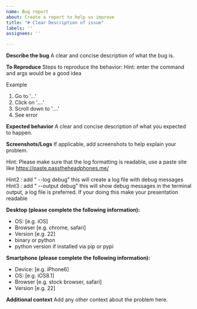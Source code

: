 ```yaml
---
name: Bug report
about: Create a report to help us improve
title: "# Clear Description of issue"
labels: ''
assignees: ''

---
```


**Describe the bug**
A clear and concise description of what the bug is.

**To Reproduce**
Steps to reproduce the behavior:
Hint: enter the command and args would be a good idea

Example
1. Go to '...'
2. Click on '....'
3. Scroll down to '....'
4. See error

**Expected behavior**
A clear and concise description of what you expected to happen.

**Screenshots/Logs**
If applicable, add screenshots to help explain your problem.

Hint: Please make sure that the log formatting is readable, use a paste site 
like https://paste.passtheheadphones.me/

Hint2 : add " --log debug" this will create a log file with debug messages
Hint3 : add " --output debug" this will show debug messages in the terminal output, a log file is preferred. If your doing this make your presentation readable



**Desktop (please complete the following information):**
 - OS: [e.g. iOS]
 - Browser [e.g. chrome, safari]
 - Version [e.g. 22]
- binary or python 
- python version if installed via pip or pypi

**Smartphone (please complete the following information):**
 - Device: [e.g. iPhone6]
 - OS: [e.g. iOS8.1]
 - Browser [e.g. stock browser, safari]
 - Version [e.g. 22]

**Additional context**
Add any other context about the problem here.
